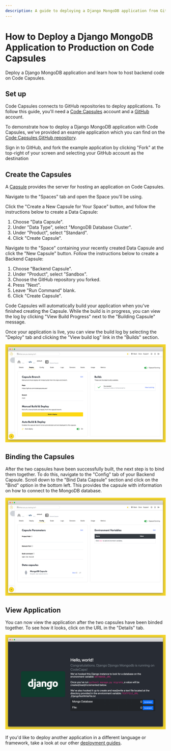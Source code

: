 ```yaml
---
description: A guide to deploying a Django MongoDB application from GitHub.
---
```


# How to Deploy a Django MongoDB Application to Production on Code Capsules

Deploy a Django MongoDB application and learn how to host backend code on Code Capsules.

## Set up

Code Capsules connects to GitHub repositories to deploy applications. To follow this guide, you'll need a [Code Capsules](https://codecapsules.io/) account and a [GitHub](https://github.com/) account.

To demonstrate how to deploy a Django MongoDB application with Code Capsules, we've provided an example application which you can find on the [Code Capsules GitHub repository](https://github.com/codecapsules-io/demo-django-mongodb).

Sign in to GitHub, and fork the example application by clicking "Fork" at the top-right of your screen and selecting your GitHub account as the destination

## Create the Capsules

A [Capsule](https://codecapsules.io/docs/FAQ/what-is-a-capsule/) provides the server for hosting an application on Code Capsules.

Navigate to the "Spaces" tab and open the Space you'll be using.

Click the "Create a New Capsule for Your Space" button, and follow the instructions below to create a Data Capsule:

1. Choose "Data Capsule".
2. Under "Data Type", select "MongoDB Database Cluster".  
3. Under "Product", select "Standard".
4. Click "Create Capsule".

Navigate to the "Space" containing your recently created Data Capsule and click the "New Capsule" button. Follow the instructions below to create a Backend Capsule:

1. Choose "Backend Capsule".
2. Under "Product", select "Sandbox".
3. Choose the GitHub repository you forked.
4. Press "Next".
5. Leave "Run Command" blank.
6. Click "Create Capsule".

Code Capsules will automatically build your application when you've finished creating the Capsule. While the build is in progress, you can view the log by clicking "View Build Progress" next to the "Building Capsule" message.

Once your application is live, you can view the build log by selecting the "Deploy" tab and clicking the "View build log" link in the "Builds" section.

![Build logs](../.gitbook/assets/chatbots/backend-capsule-build-logs.png)

## Binding the Capsules

After the two capsules have been successfully built, the next step is to bind them together. To do this, navigate to the "Config" tab of your Backend Capsule. Scroll down to the "Bind Data Capsule" section and click on the "Bind" option in the bottom left. This provides the capsule with information on how to connect to the MongoDB database. 

![Bind MERN Capsules](../.gitbook/assets/chatbots/bind-mongodb.png)

## View Application

You can now view the application after the two capsules have been binded together. To see how it looks, click on the URL in the "Details" tab.

![Deployed App](../.gitbook/assets/chatbots/cc-django-mongodb-app.png)

If you'd like to deploy another application in a different language or framework, take a look at our other [deployment guides](/docs/deployment/).